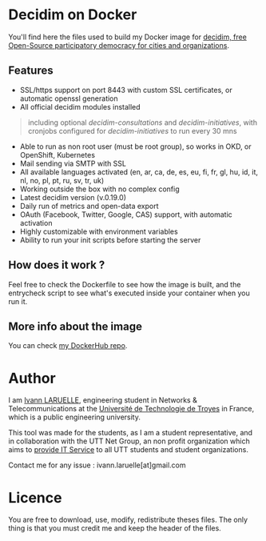 # Decidim on Docker

You'll find here the files used to build my Docker image for [decidim, free Open-Source participatory democracy for cities and organizations](https://decidim.org).

## Features

* SSL/https support on port 8443 with custom SSL certificates, or automatic openssl generation
* All official decidim modules installed

> including optional _decidim-consultations_ and _decidim-initiatives_, with cronjobs configured for _decidim-initiatives_ to run every 30 mns

* Able to run as non root user (must be root group), so works in OKD, or OpenShift, Kubernetes
* Mail sending via SMTP with SSL
* All available languages activated (en, ar, ca, de, es, eu, fi, fr, gl, hu, id, it, nl, no, pl, pt, ru, sv, tr, uk)
* Working outside the box with no complex config
* Latest decidim version (v.0.19.0)
* Daily run of metrics and open-data export
* OAuth (Facebook, Twitter, Google, CAS) support, with automatic activation
* Highly customizable with environment variables
* Ability to run your init scripts before starting the server

## How does it work ?

Feel free to check the Dockerfile to see how the image is built, and the entrycheck script to see what's executed inside your container when you run it.

## More info about the image

You can check [my DockerHub repo](https://hub.docker.com/repository/docker/larueli/decidim-nonroot).

# Author

I am [Ivann LARUELLE](https://www.linkedin.com/in/ilaruelle/), engineering student in Networks & Telecommunications at the [Université de Technologie de Troyes](https://www.utt.fr/) in France, which is a public engineering university.

This tool was made for the students, as I am a student representative, and in collaboration with the UTT Net Group, an non profit organization which aims to [provide IT Service](https://ung.utt.fr/tech/sia) to all UTT students and student organizations.

Contact me for any issue : ivann.laruelle[at]gmail.com

# Licence

You are free to download, use, modify, redistribute theses files. The only thing is that you must credit me and keep the header of the files.
